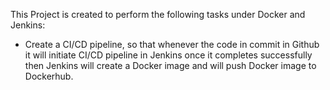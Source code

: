 This Project is created to perform the following tasks under Docker and Jenkins:

- Create a CI/CD pipeline, so that whenever the code in commit in Github it will initiate CI/CD pipeline in Jenkins once it completes successfully then Jenkins will create a Docker image and will push Docker image to Dockerhub. 

